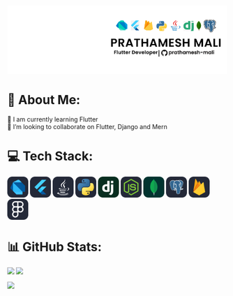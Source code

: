 ![Header](./banner.png)
# 💫 About Me:
🔭 I am currently learning Flutter </br> 👯 I’m looking to collaborate on Flutter, Django and Mern<br>


# 💻 Tech Stack:
<a href="https://dart.dev"><img src="https://github.com/tandpfun/skill-icons/blob/main/icons/Dart-Dark.svg"
        width="48"></a> <a href="https://flutter.dev"><img
        src="https://github.com/tandpfun/skill-icons/blob/main/icons/Flutter-Dark.svg" width="48"></a>
<a href="https://java.com"><img src="https://github.com/tandpfun/skill-icons/blob/main/icons/Java-Dark.svg"
        width="48"></a> <a href="https://python.com"><img
        src="https://github.com/tandpfun/skill-icons/blob/main/icons/Python-Dark.svg" width="48"></a> 
<a href="https://djangoproject.com"><img src="https://github.com/tandpfun/skill-icons/blob/main/icons/Django.svg"
        width="48"></a> <a href="https://nodejs.org"><img
        src="https://github.com/tandpfun/skill-icons/blob/main/icons/NodeJS-Dark.svg" width="48"></a> 
<a href="https://MongoDB.com"><img src="https://github.com/tandpfun/skill-icons/blob/main/icons/MongoDB.svg"
        width="48"></a> <a href="https://postgresql.org"><img
        src="https://github.com/tandpfun/skill-icons/blob/main/icons/PostgreSQL-Dark.svg" width="48"></a>
<a href="https://firebase.google.com"><img src="https://github.com/tandpfun/skill-icons/blob/main/icons/Firebase-Dark.svg" width="48"></a>
<a href="https://figma.com"><img src="https://github.com/tandpfun/skill-icons/blob/main/icons/Figma-Dark.svg" width="48"></a>

# 📊 GitHub Stats:
![](https://github-readme-stats.vercel.app/api?username=prathamesh-mali&theme=dark&hide_border=false&include_all_commits=false&count_private=false) ![](https://github-readme-stats.vercel.app/api/top-langs/?username=prathamesh-mali&theme=dark&hide_border=false&include_all_commits=false&count_private=false&layout=compact)
<!--![](https://github-readme-streak-stats.herokuapp.com/?user=prathamesh-mali&theme=dark&hide_border=false)-->

![](https://quotes-github-readme.vercel.app/api?type=horizontal&theme=radical)
<!-- ### ✍️ Random Dev Quote -->
<!-- Proudly created with GPRM ( https://gprm.itsvg.in ) -->
